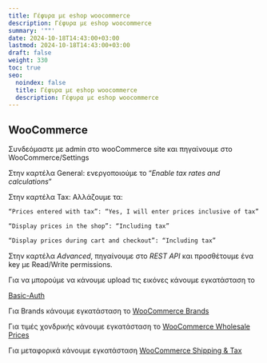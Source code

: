 ```yaml
---
title: Γέφυρα με eshop woocommerce
description: Γέφυρα με eshop woocommerce
summary: '""'
date: 2024-10-18T14:43:00+03:00
lastmod: 2024-10-18T14:43:00+03:00
draft: false
weight: 330
toc: true
seo:
  noindex: false
  title: Γέφυρα με eshop woocommerce
  description: Γέφυρα με eshop woocommerce
---
```

## WooCommerce

Συνδεόμαστε με admin στο wooCommerce site και πηγαίνουμε στο WooCommerce/Settings

Στην καρτέλα General: ενεργοποιούμε το  “*Enable tax rates and calculations*”

Στην καρτέλα Tax:  Αλλάζουμε τα:

```bash
“Prices entered with tax”: “Yes, I will enter prices inclusive of tax”

“Display prices in the shop”: “Including tax”

“Display prices during cart and checkout”: “Including tax”
```

Στην καρτέλα *Advanced*, πηγαίνουμε στο *REST API* και προσθέτουμε ένα key με Read/Write permissions.

Για να μπορούμε να κάνουμε upload τις εικόνες κάνουμε εγκατάσταση το 

[Basic-Auth](https://github.com/WP-API/Basic-Auth)

Για Brands κάνουμε εγκατάσταση το [WooCommerce Brands](https://woocommerce.com/products/brands/)

Για τιμές χονδρικής κάνουμε εγκατάσταση το [WooCommerce Wholesale Prices](https://wholesalesuiteplugin.com/free-woocommerce-wholesale-prices-plugin/)

Για μεταφορικά κάνουμε εγκατάσταση [WooCommerce Shipping & Tax](https://wordpress.org/plugins/woocommerce-services/)

